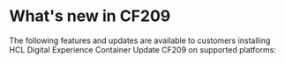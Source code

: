 # What's new in CF209

The following features and updates are available to customers installing HCL Digital Experience Container Update CF209 on supported platforms: